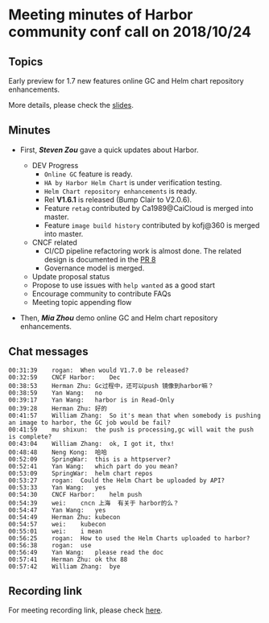 # Meeting minutes of Harbor community conf call on 2018/10/24

## Topics

Early preview for 1.7 new features online GC and Helm chart repository enhancements.

More details, please check the [slides](./community_call_2018-10-24.pptx).

## Minutes

* First, **_Steven Zou_** gave a quick updates about Harbor.
  * DEV Progress
    * `Online GC` feature is ready.
    * `HA by Harbor Helm Chart` is under verification testing.
    * `Helm Chart repository enhancements` is ready.
    * Rel **V1.6.1** is released (Bump Clair to V2.0.6).
    * Feature `retag` contributed by Ca1989@CaiCloud is merged into master.
    * Feature `image build history` contributed by kofj@360 is merged into master.
  * CNCF related
    * CI/CD pipeline refactoring work is almost done. The related design is documented in the [PR 8](https://github.com/goharbor/community/pull/8)
    * Governance model is merged.
  * Update proposal status
  * Propose to use issues with `help wanted` as a good start
  * Encourage community to contribute FAQs
  * Meeting topic appending flow
  
* Then, **_Mia Zhou_** demo online GC and Helm chart repository enhancements.

## Chat messages

```
00:31:39	rogan:	When would V1.7.0 be released?
00:32:59	CNCF Harbor:	Dec
00:38:53	Herman Zhu:	Gc过程中，还可以push 镜像到harbor嘛？
00:38:59	Yan Wang:	no
00:39:17	Yan Wang:	harbor is in Read-Only
00:39:28	Herman Zhu:	好的
00:41:57	William Zhang:	So it's mean that when somebody is pushing an image to harbor, the GC job would be fail?
00:41:59	mu shixun:	the push is processing,gc will wait the push is complete?
00:43:04	William Zhang:	ok, I got it, thx!
00:48:48	Neng Kong:	哈哈
00:52:09	SpringWar:	this is a httpserver?
00:52:41	Yan Wang:	which part do you mean?
00:53:09	SpringWar:	helm chart repos
00:53:27	rogan:	Could the Helm Chart be uploaded by API?
00:53:33	Yan Wang:	yes
00:54:30	CNCF Harbor:	helm push
00:54:39	wei:	cncn 上海  有关于 harbor的么？
00:54:47	Yan Wang:	yes
00:54:49	Herman Zhu:	kubecon
00:54:57	wei:	kubecon 
00:55:01	wei:	i mean 
00:56:25	rogan:	How to used the Helm Charts uploaded to harbor?
00:56:38	rogan:	use
00:56:49	Yan Wang:	please read the doc
00:57:41	Herman Zhu:	ok thx 88
00:57:42	William Zhang:	bye
```

## Recording link

For meeting recording link, please check [here](https://zoom.us/recording/share/T4uMWlhuQp4Hzlp-gX6ILpBlD7XexDkOZ40UWD6urd2wIumekTziMw?startTime=1540386198000).
